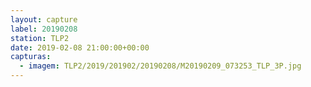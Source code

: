 ```yaml
---
layout: capture
label: 20190208
station: TLP2
date: 2019-02-08 21:00:00+00:00
capturas:
  - imagem: TLP2/2019/201902/20190208/M20190209_073253_TLP_3P.jpg
---
```

